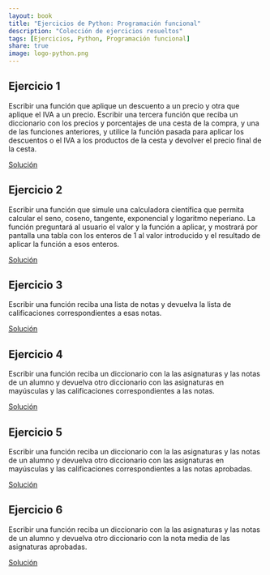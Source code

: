 ```yaml
---
layout: book
title: "Ejercicios de Python: Programación funcional"
description: "Colección de ejercicios resueltos"
tags: [Ejercicios, Python, Programación funcional]
share: true
image: logo-python.png
---
```


## Ejercicio 1

Escribir una función que aplique un descuento a un precio y otra que aplique el IVA a un precio. Escribir una tercera función que reciba un diccionario con los precios y porcentajes de una cesta de la compra, y una de las funciones anteriores, y utilice la función pasada para aplicar los descuentos o el IVA a los productos de la cesta y devolver el precio final de la cesta.

<a href="https://nbviewer.jupyter.org/github/asalber/asalber.github.io/blob/master/python/ejercicios/soluciones/programacion-funcional/ejercicio1.ipynb" class="btn btn-info">Solución</a>

## Ejercicio 2

Escribir una función que simule una calculadora científica que permita calcular el seno, coseno, tangente, exponencial y logaritmo neperiano. La función preguntará al usuario el valor y la función a aplicar, y mostrará por pantalla una tabla con los enteros de 1 al valor introducido y el resultado de aplicar la función a esos enteros.

<a href="https://nbviewer.jupyter.org/github/asalber/asalber.github.io/blob/master/python/ejercicios/soluciones/programacion-funcional/ejercicio2.ipynb" class="btn btn-info">Solución</a>

## Ejercicio 3

Escribir una función reciba una lista de notas y devuelva la lista de calificaciones correspondientes a esas notas.

<a href="https://nbviewer.jupyter.org/github/asalber/asalber.github.io/blob/master/python/ejercicios/soluciones/programacion-funcional/ejercicio3.ipynb" class="btn btn-info">Solución</a>

## Ejercicio 4

Escribir una función reciba un diccionario con la las asignaturas y las notas de un alumno y devuelva otro diccionario con las asignaturas en mayúsculas y las calificaciones correspondientes a las notas.

<a href="https://nbviewer.jupyter.org/github/asalber/asalber.github.io/blob/master/python/ejercicios/soluciones/programacion-funcional/ejercicio4.ipynb" class="btn btn-info">Solución</a>

## Ejercicio 5

Escribir una función reciba un diccionario con la las asignaturas y las notas de un alumno y devuelva otro diccionario con las asignaturas en mayúsculas y las calificaciones correspondientes a las notas aprobadas.

<a href="https://nbviewer.jupyter.org/github/asalber/asalber.github.io/blob/master/python/ejercicios/soluciones/programacion-funcional/ejercicio5.ipynb" class="btn btn-info">Solución</a>

## Ejercicio 6

Escribir una función reciba un diccionario con la las asignaturas y las notas de un alumno y devuelva otro diccionario con la nota media de las asignaturas aprobadas.

<a href="https://nbviewer.jupyter.org/github/asalber/asalber.github.io/blob/master/python/ejercicios/soluciones/programacion-funcional/ejercicio6.ipynb" class="btn btn-info">Solución</a>
